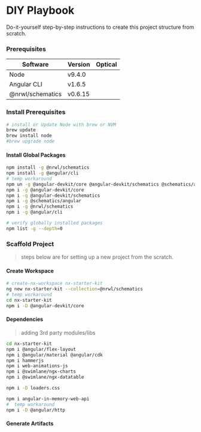 DIY Playbook
============

Do-it-yourself step-by-step instructions to create this project structure from scratch.


### Prerequisites  
| Software                      | Version  | Optical  |  
|-------------------------------|----------|----------| 
| Node                          | v9.4.0   |          | 
| Angular CLI                   | v1.6.5   |          | 
| @nrwl/schematics              | v0.6.15  |          | 


### Install Prerequisites
```bash
# install or Update Node with brew or NVM
brew update
brew install node
#brew upgrade node
```

#### Install Global Packages
```bash
npm install -g @nrwl/schematics
npm install -g @angular/cli
# temp workaround
npm un -g @angular-devkit/core @angular-devkit/schematics @schematics/angular @nrwl/schematics @angular/cli
npm i -g @angular-devkit/core
npm i -g @angular-devkit/schematics
npm i -g @schematics/angular
npm i -g @nrwl/schematics
npm i -g @angular/cli

# verify globally installed packages
npm list -g --depth=0
```

### Scaffold Project
> steps below are for setting up a new project from the scratch.

#### Create Workspace
```bash
# create-nx-workspace nx-starter-kit
ng new nx-starter-kit --collection=@nrwl/schematics
# temp workaround
cd nx-starter-kit
npm i -D @angular-devkit/core
```

#### Dependencies
> adding 3rd party modules/libs
```bash
cd nx-starter-kit
npm i @angular/flex-layout
npm i @angular/material @angular/cdk
npm i hammerjs
npm i web-animations-js
npm i @swimlane/ngx-charts
npm i @swimlane/ngx-datatable

npm i -D loaders.css

npm i angular-in-memory-web-api
#  temp workaround
npm i -D @angular/http
```

#### Generate Artifacts

